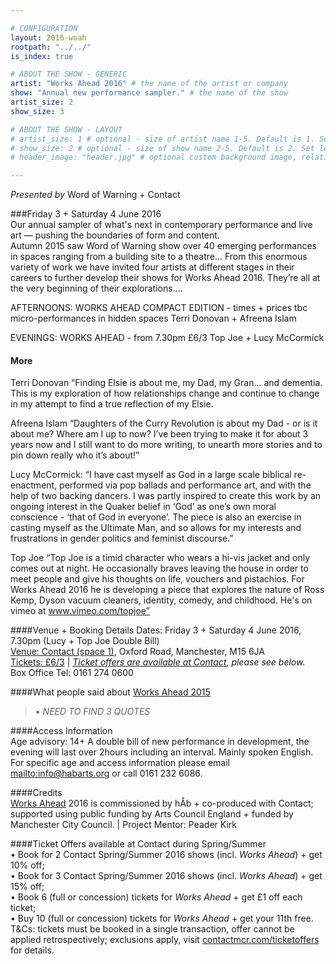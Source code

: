 ```yaml
---

# CONFIGURATION
layout: 2016-woah
rootpath: "../../"
is_index: true

# ABOUT THE SHOW - GENERIC
artist: "Works Ahead 2016" # the name of the artist or company
show: "Annual new performance sampler." # the name of the show
artist_size: 2
show_size: 3

# ABOUT THE SHOW - LAYOUT
# artist_size: 1 # optional - size of artist name 1-5. Default is 1. Set longer names to lower values
# show_size: 2 # optional - size of show name 2-5. Default is 2. Set longer names to lower values
# header_image: "header.jpg" # optional custom background image, relative to current page

---
```

*Presented by* Word of Warning + Contact
         
###Friday 3 + Saturday 4 June 2016        
Our annual sampler of what's next in contemporary performance and live art — pushing the boundaries of form and content.     
Autumn 2015 saw Word of Warning show over 40 emerging performances in spaces ranging from a building site to a theatre… From this enormous variety of work we have invited four artists at different stages in their careers to further develop their shows for Works Ahead 2016.  They’re all at the very beginning of their explorations....         

AFTERNOONS: WORKS AHEAD COMPACT EDITION - times + prices tbc
micro-performances in hidden spaces
Terri Donovan + Afreena Islam

EVENINGS: WORKS AHEAD - from 7.30pm £6/3
Top Joe + Lucy McCormick

#### More
Terri Donovan
“Finding Elsie is about me, my Dad, my Gran… and dementia. This is my exploration of how relationships change and continue to change in my attempt to find a true reflection of my Elsie.

Afreena Islam
“Daughters of the Curry Revolution is about my Dad - or is it about me? Where am I up to now? I’ve been trying to make it for about 3 years now and I still want to do more writing, to unearth more stories and to pin down really who it’s about!”

Lucy McCormick: 
“I have cast myself as God in a large scale biblical re-enactment, performed via pop ballads and performance art, and with the help of two backing dancers. I was partly inspired to create this work by an ongoing interest in the Quaker belief in ‘God’ as one’s own moral conscience - ‘that of God in everyone’. The piece is also an exercise in casting myself as the Ultimate Man, and so allows for my interests and frustrations in gender politics and feminist discourse.”

Top Joe
“Top Joe is a timid character who wears a hi-vis jacket and only comes out at night. He occasionally braves leaving the house in order to meet people and give his thoughts on life, vouchers and pistachios.
For Works Ahead 2016 he is developing a piece that explores the nature of Ross Kemp, Dyson vacuum cleaners, identity, comedy, and childhood.
He's on vimeo at www.vimeo.com/topjoe”
    
        
####Venue + Booking Details
Dates: Friday 3 + Saturday 4 June 2016, 7.30pm (Lucy + Top Joe Double Bill)        
<a href="http://contactmcr.com/visit/getting-here" target="_blank">Venue: Contact (space 1)</a>, Oxford Road, Manchester, M15 6JA         
<a href="http://contactmcr.com/whats-on/booking" target="_blank">Tickets: £6/3</a> | *<a href="http://www.contactmcr.com/ticketoffers" target="_blank">Ticket offers are available at Contact</a>, please see below.*       
Box Office Tel: 0161 274 0600   
        
####What people said about [Works Ahead 2015](/archive/2015-worksahead)      
>• *NEED TO FIND 3 QUOTES*          
        
####Access Information        
Age advisory: 14+ A double bill of new performance in development, the evening will last over 2hours including an interval. Mainly spoken English. For specific age and access information please email <mailto:info@habarts.org> or call 0161 232 6086.        
        
####Credits         
[Works Ahead](/hab/worksahead) 2016 is commissioned by hÅb + co-produced with Contact; supported using public funding by Arts Council England + funded by Manchester City Council. | Project Mentor: Peader Kirk

####Ticket Offers available at Contact during Spring/Summer         
• Book for 2 Contact Spring/Summer 2016 shows (incl. *Works Ahead*) + get 10% off;<br>• Book for 3 Contact Spring/Summer 2016 shows (incl. *Works Ahead*) + get 15% off;<br>• Book 6 (full or concession) tickets for *Works Ahead* + get £1 off each ticket;<br>• Buy 10 (full or concession) tickets for *Works Ahead* + get your 11th free.                  
T&Cs: tickets must be booked in a single transaction, offer cannot be applied retrospectively; exclusions apply, visit <a href="http://www.contactmcr.com/ticketoffers" target="_blank">contactmcr.com/ticketoffers</a> for details.
